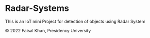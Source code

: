 # Radar-Systems
This is an IoT mini Project for detection of objects using Radar System

© 2022 Faisal Khan, Presidency University
